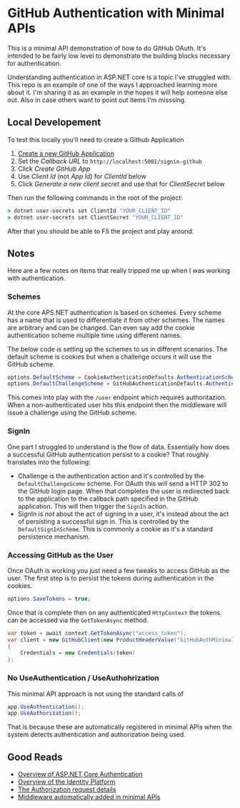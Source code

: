# GitHub Authentication with Minimal APIs

This is a minimal API demonstration of how to do GitHub OAuth. It's intended to be fairly low level to demonstrate the building blocks necessary for authentication.

Understanding authentication in ASP.NET core is a topic I've struggled with. This repo is an example of one of the ways I approached learning more about it. I'm sharing it as an example in the hopes it will help someone else out. Also in case others want to point out items I'm misssing.

## Local Developement

To test this locally you'll need to create a Github Application 

1. [Create a new GitHub Application](https://github.com/settings/apps/new)
2. Set the _Callback URL_ to `http://localhost:5001/signin-github`
3. Click _Create GitHub App_
4. Use _Client Id_ (not _App Id_) for _ClientId_ below
5. Click _Generate a new client secret_ and use that for _ClientSecret_ below

Then run the following commands in the root of the project:

```cmd
> dotnet user-secrets set ClientId "YOUR_CLIENT_ID"
> dotnet user-secrets set ClientSecret "YOUR_CLIENT_ID"
```

After that you should be able to F5 the project and play around.

## Notes

Here are a few notes on items that really tripped me up when I was working with authentication.

### Schemes

At the core APS.NET authentication is based on schemes. Every scheme has a name that is used to differentiate it from other schemes. The names are arbitrary and can be changed. Can even say add the cookie authentication scheme multiple time using different names.

The below code is setting up the schemes to us in different scenarios. The default scheme is cookies but when a challenge occurs it will use the GitHub scheme.

```csharp
options.DefaultScheme = CookieAuthenticationDefaults.AuthenticationScheme;
options.DefaultChallengeScheme = GitHubAuthenticationDefaults.AuthenticationScheme;
```

This comes into play with the `/user` endpoint which requires authoritazion. When a non-authenticated user hits this endpoint then the middleware will issue a challenge using the GitHub scheme.

### SignIn

One part I struggled to understand is the flow of data. Essentially how does a successful GitHub authentication persist to a cookie? That roughly translates into the following: 

- Challenge is the authentication action and it's controlled by the `DefaultChallengeSceme` scheme. For OAuth this will send a HTTP 302 to the GitHub login page. When that completes the user is redirected back to the application to the callback path specified in the GitHub application. This will then trigger the `SignIn` action.
- SignIn is _not_ about the act of signing in a user, it's instead about the act of persisting a successful sign in. This is controlled by the `DefaultSignInScheme`. This is commonly a cookie as it's a standard persistence mechanism.

### Accessing GitHub as the User

Once OAuth is working you just need a few tweaks to access GitHub as the user. The first step is to persist the tokens during authentication in the cookies.

```csharp
options.SaveTokens = true;
```

Once that is complete then on any authenticated `HttpContext` the tokens can be accessed via the `GetTokenAsync` method.

```csharp
var token = await context.GetTokenAsync("access_token");
var client = new GitHubClient(new ProductHeaderValue("GitHubAuthMinimal"))
{
    Credentials = new Credentials(token)
};
```

### No UseAuthentication / UseAuthohrization

This minimal API approach is not using the standard calls of 

```csharp
app.UseAuthentication();
app.UseAuthorization();
```

That is because these are automatically registered in minimal APIs when the system detects authentication and authorization being used.

## Good Reads

- [Overview of ASP.NET Core Authentication](https://learn.microsoft.com/en-us/aspnet/core/security/authentication)
- [Overview of the Identity Platform](https://learn.microsoft.com/en-us/entra/fundamentals/identity-fundamental-concepts)
- [The Authorization request details](https://www.oauth.com/oauth2-servers/authorization/the-authorization-request/)
- [Middleware automatically added in minimal APIs](https://learn.microsoft.com/en-us/aspnet/core/fundamentals/minimal-apis/middleware?view=aspnetcore-8.0)
